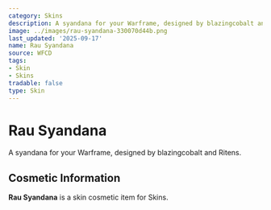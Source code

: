 ```yaml
---
category: Skins
description: A syandana for your Warframe, designed by blazingcobalt and Ritens.
image: ../images/rau-syandana-330070d44b.png
last_updated: '2025-09-17'
name: Rau Syandana
source: WFCD
tags:
- Skin
- Skins
tradable: false
type: Skin
---
```


# Rau Syandana

A syandana for your Warframe, designed by blazingcobalt and Ritens.

## Cosmetic Information

**Rau Syandana** is a skin cosmetic item for Skins.

